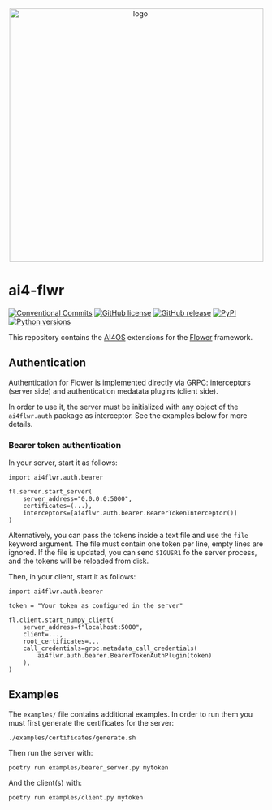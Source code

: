 <div align="center">
  <img src="https://ai4eosc.eu/wp-content/uploads/sites/10/2022/09/horizontal-transparent.png" alt="logo" width="500"/>
</div>


# ai4-flwr

[![Conventional Commits](https://img.shields.io/badge/Conventional%20Commits-1.0.0-%23FE5196?logo=conventionalcommits&logoColor=white)](https://conventionalcommits.org)
[![GitHub license](https://img.shields.io/github/license/ai4os/ai4-flwr.svg)](https://github.com/ai4os/ai4-flwr/blob/master/LICENSE)
[![GitHub release](https://img.shields.io/github/release/ai4os/ai4-flwr.svg)](https://github.com/ai4os/ai4-flwr/releases)
[![PyPI](https://img.shields.io/pypi/v/ai4flwr.svg)](https://pypi.python.org/pypi/ai4flwr)
[![Python versions](https://img.shields.io/pypi/pyversions/ai4flwr.svg)](https://pypi.python.org/pypi/ai4flwr)


This repository contains the [AI4OS](https://github.com/ai4os) extensions for
the [Flower](https://github.com/adap/flower) framework.

## Authentication

Authentication for Flower is implemented directly via GRPC: interceptors
(server side) and authentication medatata plugins (client side).

In order to use it, the server must be initialized with any object of the
`ai4flwr.auth` package as interceptor. See the examples below for more
details.

### Bearer token authentication

In your server, start it as follows:

    import ai4flwr.auth.bearer

    fl.server.start_server(
        server_address="0.0.0.0:5000",
        certificates=(...),
        interceptors=[ai4flwr.auth.bearer.BearerTokenInterceptor()]
    )

Alternatively, you can pass the tokens inside a text file and use the `file`
keyword argument. The file must contain one token per line, empty lines are
ignored. If the file is updated, you can send `SIGUSR1` fo the server process,
and the tokens will be reloaded from disk.

Then, in your client, start it as follows:

    import ai4flwr.auth.bearer

    token = "Your token as configured in the server"

    fl.client.start_numpy_client(
        server_address=f"localhost:5000",
        client=...,
        root_certificates=...
        call_credentials=grpc.metadata_call_credentials(
            ai4flwr.auth.bearer.BearerTokenAuthPlugin(token)
        ),
    )

## Examples

The `examples/` file contains additional examples. In order to run them you must first generate the certificates for the server:

    ./examples/certificates/generate.sh

Then run the server with:

    poetry run examples/bearer_server.py mytoken

And the client(s) with:

    poetry run examples/client.py mytoken
